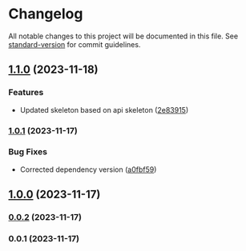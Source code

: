 # Changelog

All notable changes to this project will be documented in this file. See [standard-version](https://github.com/conventional-changelog/standard-version) for commit guidelines.

## [1.1.0](https://github.com/patrykbaszak/cli-skeleton/compare/1.0.1...1.1.0) (2023-11-18)


### Features

* Updated skeleton based on api skeleton ([2e83915](https://github.com/patrykbaszak/cli-skeleton/commit/2e839155d5b4598686e302307f7a59c4a028e82f))

### [1.0.1](https://github.com/patrykbaszak/cli-skeleton/compare/1.0.0...1.0.1) (2023-11-17)


### Bug Fixes

* Corrected dependency version ([a0fbf59](https://github.com/patrykbaszak/cli-skeleton/commit/a0fbf59efebb44c4817cbaa5e1787a89e60b5e66))

## [1.0.0](https://github.com/patrykbaszak/cli-skeleton/compare/0.0.2...1.0.0) (2023-11-17)

### [0.0.2](https://github.com/patrykbaszak/cli-skeleton/compare/0.0.1...0.0.2) (2023-11-17)

### 0.0.1 (2023-11-17)
